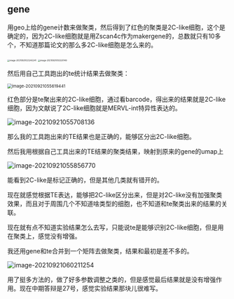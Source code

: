 ## gene

用geo上给的gene计数来做聚类，然后得到了红色的聚类是2C-like细胞，这个是确定的，因为2C-like细胞就是用Zscan4c作为makergene的，总数就只有10多个，不知道那篇论文的那么多2C-like细胞是怎么来的。

<img src="https://tva1.sinaimg.cn/large/008i3skNly1gunnrf7kfdj60x40u0q5a02.jpg" alt="image-20210921023242241" style="zoom: 33%;" />

<img src="https://tva1.sinaimg.cn/large/008i3skNly1guntk4x4rxj60u90u0jtn02.jpg" alt="image-20210921055320149" style="zoom:33%;" />





然后用自己工具跑出的te统计结果去做聚类：

<img src="https://tva1.sinaimg.cn/large/008i3skNly1guntn8rx0cj60d80ce74w02.jpg" alt="image-20210921055619441" style="zoom: 67%;" />

红色部分是te聚出来的2C-like细胞，通过看barcode，得出来的结果就是2C-like细胞，因为文献说了2C-like细胞就是MERVL-int特异性表达的。

![image-20210921055708136](https://tva1.sinaimg.cn/large/008i3skNly1gunto36wn7j60dc0caaat02.jpg)

那么我的工具跑出来的TE结果也是正确的，能够区分出2C-like细胞。

然后我用根据自己工具出来的TE结果的聚类结果，映射到原来的gene的umap上

![image-20210921055856770](https://tva1.sinaimg.cn/large/008i3skNly1guntpz5neoj60wt0u0ju602.jpg)

能看到2C-like是标记正确的，但是其他几类就有错开的。

现在就感觉根据TE表达，能够把2C-like区分出来，但是对2C-like没有加强聚类效果，而且对于周围几个不知道啥类型的细胞，也不知道和te聚类出来的结果的关联。

现在就有点不知道实验结果怎么去写，只能说te是能够识别2C-like细胞，但是用在聚类上，感觉没有增强。





我还用gene和te合并到一个矩阵去做聚类，结果和最初是差不多的。

![image-20210921060211254](https://tva1.sinaimg.cn/large/008i3skNly1gunttcf9v8j60u90u00wa02.jpg)

用了挺多方法的，做了好多参数调整之类的，但是感觉最后结果就是没有增强作用。现在中期答辩是27号，感觉实验结果那块儿很难写。